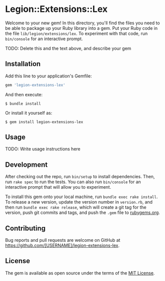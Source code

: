 # Legion::Extensions::Lex

Welcome to your new gem! In this directory, you'll find the files you need to be able to package up your Ruby library into a gem. Put your Ruby code in the file `lib/legion/extensions/lex`. To experiment with that code, run `bin/console` for an interactive prompt.

TODO: Delete this and the text above, and describe your gem

## Installation

Add this line to your application's Gemfile:

```ruby
gem 'legion-extensions-lex'
```

And then execute:

    $ bundle install

Or install it yourself as:

    $ gem install legion-extensions-lex

## Usage

TODO: Write usage instructions here

## Development

After checking out the repo, run `bin/setup` to install dependencies. Then, run `rake spec` to run the tests. You can also run `bin/console` for an interactive prompt that will allow you to experiment.

To install this gem onto your local machine, run `bundle exec rake install`. To release a new version, update the version number in `version.rb`, and then run `bundle exec rake release`, which will create a git tag for the version, push git commits and tags, and push the `.gem` file to [rubygems.org](https://rubygems.org).

## Contributing

Bug reports and pull requests are welcome on GitHub at https://github.com/[USERNAME]/legion-extensions-lex.


## License

The gem is available as open source under the terms of the [MIT License](https://opensource.org/licenses/MIT).
